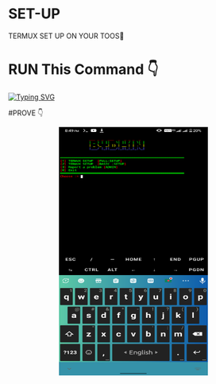 # SET-UP
TERMUX SET UP ON YOUR TOOS🥰
# RUN This Command 👇




[![Typing SVG](https://readme-typing-svg.demolab.com?font=Fira+Code&size=30&pause=1000&color=F70B0BC0&width=435&lines=SET-UP+TOOL+%F0%9F%98%8D)](https://git.io/typing-svg)

#PROVE 👇
<p align="center">
<img src='Screenshot_20230409-204908.png' style="height:500px;width:300px;" >
</p>
